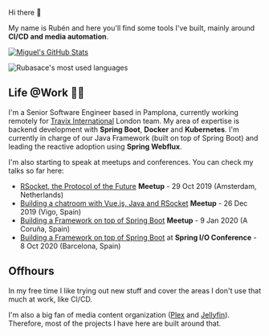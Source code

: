 Hi there 👋

My name is Rubén and here you'll find some tools I've built, mainly around **CI/CD and media automation**. 

<a target="_blank" href="https://github.com/miguelob">
  <img alt="Miguel's GitHub Stats" align="center" src="https://github-readme-stats.vercel.app/api?username=miguelob&show_icons=true&theme=default&count_private=true" />
</a>

<img align="center" margin-top="20px"
    alt="Rubasace's most used languages"
    src="https://github-readme-stats.vercel.app/api/top-langs/?username=miguelob&show_icons=true&theme=vision-friendly-dark" />

## Life @Work 👨‍💻

I'm a Senior Software Engineer based in Pamplona, currently working remotely for [Travix International](https://www.travix.com/) London team. My area of expertise is backend development with **Spring Boot**, **Docker** and **Kubernetes**. I'm currently in charge of our Java Framework (built on top of Spring Boot) and leading the reactive adoption using **Spring Webflux**.

I'm also starting to speak at meetups and conferences. You can check my talks so far here:

- [RSocket, the Protocol of the Future](https://www.meetup.com/Reactive-Amsterdam/events/265617612/) **Meetup** - 29 Oct 2019 (Amsterdam, Netherlands)
- [Building a chatroom with Vue.js, Java and RSocket](https://www.meetup.com/es/VigoJUG/events/267185946/) **Meetup** - 26 Dec 2019 (Vigo, Spain)
- [Building a Framework on top of Spring Boot](https://www.meetup.com/es/CorunaJUG/events/267509659/) **Meetup** - 9 Jan 2020 (A Coruña, Spain)
- [Building a Framework on top of Spring Boot](https://2020.springio.net/sessions/building-a-framework-on-top-of-spring-boot) at **Spring I/O Conference** - 8 Oct 2020 (Barcelona, Spain)


## Offhours

In my free time I like trying out new stuff and cover the areas I don't use that much at work, like CI/CD. 

I'm also a big fan of media content organization ([Plex](https://www.plex.tv) and [Jellyfin](https://jellyfin.org/)). Therefore, most of the projects I have here are built around that.

<!--
**rubasace/rubasace** is a ✨ _special_ ✨ repository because its `README.md` (this file) appears on your GitHub profile.

Here are some ideas to get you started:

- 🔭 I’m currently working on ...
- 🌱 I’m currently learning ...
- 👯 I’m looking to collaborate on ...
- 🤔 I’m looking for help with ...
- 💬 Ask me about ...
- 📫 How to reach me: ...
- 😄 Pronouns: ...
- ⚡ Fun fact: ...
-->
